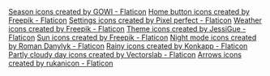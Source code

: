 <a href="https://www.flaticon.com/free-icons/season" title="season icons">Season icons created by GOWI - Flaticon</a>
<a href="https://www.flaticon.com/free-icons/home-button" title="home button icons">Home button icons created by Freepik - Flaticon</a>
<a href="https://www.flaticon.com/free-icons/settings" title="settings icons">Settings icons created by Pixel perfect - Flaticon</a>
<a href="https://www.flaticon.com/free-icons/weather" title="weather icons">Weather icons created by Freepik - Flaticon</a>
<a href="https://www.flaticon.com/free-icons/theme" title="theme icons">Theme icons created by JessiGue - Flaticon</a>
<a href="https://www.flaticon.com/free-icons/sun" title="sun icons">Sun icons created by Freepik - Flaticon</a>
<a href="https://www.flaticon.com/free-icons/night-mode" title="night mode icons">Night mode icons created by Roman Danylyk - Flaticon</a>
<a href="https://www.flaticon.com/free-icons/rainy" title="rainy icons">Rainy icons created by Konkapp - Flaticon</a>
<a href="https://www.flaticon.com/free-icons/partly-cloudy-day" title="partly cloudy day icons">Partly cloudy day icons created by Vectorslab - Flaticon</a>
<a href="https://www.flaticon.com/free-icons/arrows" title="arrows icons">Arrows icons created by rukanicon - Flaticon</a>